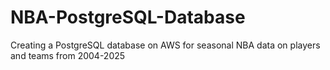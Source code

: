 # NBA-PostgreSQL-Database
Creating a PostgreSQL database on AWS for seasonal NBA data on players and teams from 2004-2025
